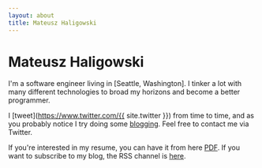 ```yaml
---
layout: about
title: Mateusz Haligowski
---
```


Mateusz Haligowski
==================

I'm a software engineer living in [Seattle, Washington]. I tinker a lot with many different technologies to broad my horizons and become a better programmer.

I [tweet](https://www.twitter.com/{{ site.twitter }}) from time to time, and as you probably notice I try doing some [blogging](/posts.html). Feel free to contact me via Twitter.

If you're interested in my resume, you can have it from here [PDF]({{site.resume_url}}). If you want to subscribe to my blog, the RSS channel is [here](/feed.xml).

